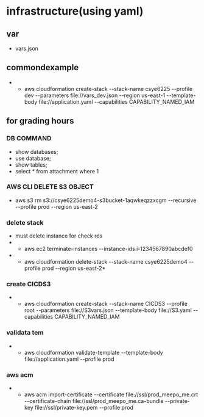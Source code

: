 # infrastructure(using yaml)
## var
* vars.json
## commondexample

* * aws cloudformation create-stack --stack-name csye6225 --profile dev --parameters file://vars_dev.json --region us-east-1 --template-body file://application.yaml --capabilities CAPABILITY_NAMED_IAM

## for grading hours
### DB COMMAND
* show databases;
* use database;
* show tables;
* select * from attachment where 1
### AWS CLI DELETE S3 OBJECT
* aws s3 rm s3://csye6225demo4-s3bucket-1aqwkeqzzxcgm --recursive --profile prod --region us-east-2
### delete stack
* must delete instance for check rds
* * aws ec2 terminate-instances --instance-ids i-1234567890abcdef0
* * aws cloudformation delete-stack --stack-name csye6225demo4 --profile prod --region us-east-2*
### create CICDS3
* * aws cloudformation create-stack --stack-name CICDS3 --profile root --parameters file://S3vars.json --template-body file://S3.yaml   --capabilities CAPABILITY_NAMED_IAM

### validata tem
* * aws cloudformation validate-template --template-body file://application.yaml --profile prod

### aws acm
* * aws acm import-certificate --certificate file://ssl/prod_meepo_me.crt --certificate-chain file://ssl/prod_meepo_me.ca-bundle --private-key file://ssl/private-key.pem --profile prod